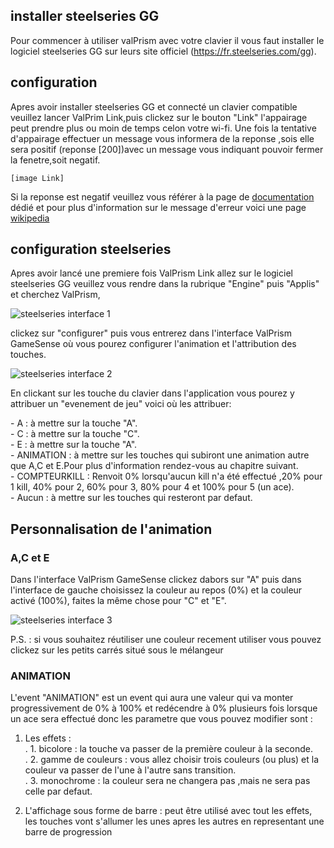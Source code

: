 ## installer steelseries GG
Pour commencer à utiliser valPrism avec votre clavier il vous faut installer le logiciel steelseries GG sur leurs site officiel (https://fr.steelseries.com/gg).

## configuration
Apres avoir installer steelseries GG et connecté un clavier compatible veuillez lancer ValPrim Link,puis clickez sur le bouton "Link" l'appairage peut prendre plus ou moin de temps celon votre wi-fi.
Une fois la tentative d'appairage effectuer un message vous informera de la reponse ,sois elle sera positif (reponse [200])avec un message vous indiquant pouvoir fermer la fenetre,soit negatif.<br>

    [image Link]

Si la reponse est negatif veuillez vous référer à la page de [documentation](https://github.com/ElectroNath24/valPrism/tree/main/debugage)  dédié et pour plus d'information sur le message d'erreur voici une page [wikipedia](https://fr.wikipedia.org/wiki/Liste_des_codes_HTTP)

## configuration steelseries 

Apres avoir lancé une premiere fois ValPrism Link allez sur le logiciel steelseries GG veuillez vous rendre dans la rubrique "Engine" puis "Applis" et cherchez ValPrism,


![steelseries interface 1](https://github.com/ElectroNath24/valPrism/assets/151563929/1f27fcb3-30ef-4c90-b4d0-d6bba7ecce8e)

clickez sur "configurer" puis vous entrerez dans l'interface ValPrism GameSense où vous pourez configurer l'animation et l'attribution des touches.

![steelseries interface 2](https://github.com/ElectroNath24/valPrism/assets/151563929/7788eb3f-e41f-4551-b887-90f928983965)


En clickant sur les touche du clavier dans l'application vous pourez y attribuer un "evenement de jeu" voici où les attribuer:
<p>
    - A : à mettre sur la touche "A".<br>
    - C : à mettre sur la touche "C".<br>
    - E : à mettre sur la touche "A".<br>
    - ANIMATION : à mettre sur les touches qui subiront une animation autre que A,C et E.Pour plus d'information rendez-vous au chapitre suivant.<br>
    - COMPTEURKILL : Renvoit 0% lorsqu'aucun kill n'a été effectué ,20% pour 1 kill, 40% pour 2, 60% pour 3, 80% pour 4 et 100% pour 5 (un ace).<br>
    - Aucun : à mettre sur les touches qui resteront par defaut.<br>
</p>

## Personnalisation de l'animation
### A,C et E

Dans l'interface ValPrism GameSense clickez dabors sur "A" puis dans l'interface de gauche choisissez la couleur au repos (0%) et la couleur activé (100%),
faites la même chose pour "C" et "E".

![steelseries interface 3](https://github.com/ElectroNath24/valPrism/assets/151563929/0b74b1c6-818d-4ba5-9100-175604ecea14)

P.S. : si vous souhaitez réutiliser une couleur recement utiliser vous pouvez clickez sur les petits carrés situé sous le mélangeur

### ANIMATION

L'event "ANIMATION" est un event qui aura une valeur qui va monter progressivement de 0% à 100% et redécendre à 0% plusieurs fois lorsque un ace sera effectué
donc les parametre que vous pouvez modifier sont :

1. Les effets :<br>
.  1. bicolore : la touche va passer de la première couleur à la seconde.<br>
.  2. gamme de couleurs : vous allez choisir trois couleurs (ou plus) et la couleur va passer de l'une à l'autre sans transition.<br>
.  3. monochrome : la couleur sera ne changera pas ,mais ne sera pas celle par defaut.<br>
  
2. L'affichage sous forme de barre : peut être utilisé avec tout les effets, les touches vont s'allumer les unes apres les autres en representant une barre de progression




